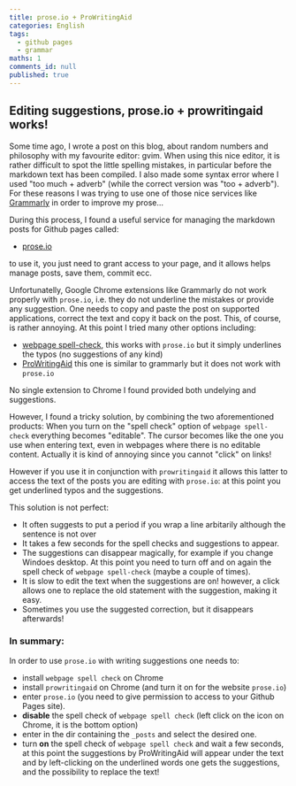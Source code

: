 ```yaml
---
title: prose.io + ProWritingAid
categories: English
tags:
  - github pages
  - grammar
maths: 1
comments_id: null
published: true
---
```

## Editing suggestions, prose.io + prowritingaid works!

Some time ago, I wrote a post on this blog, about random numbers and philosophy with my favourite editor: gvim. When using this nice editor, it is rather difficult to spot the little spelling mistakes, in particular before the markdown text has been compiled.
I also made some syntax error where I used "too much + adverb" (while the correct version was "too + adverb"). For these reasons I was trying to use one of those nice services like [Grammarly](www.grammarly.com) in order to improve my prose... 

During this process, I found a useful service for managing the markdown posts for Github pages called:

- [prose.io](prose.io)

to use it, you just need to grant access to your page, and it allows helps manage posts, save them, commit ecc.

Unfortunatelly, Google Chrome extensions like Grammarly do not work properly with `prose.io`, i.e. they do not underline the mistakes or provide any suggestion. One needs to copy and paste the post on supported applications, correct the text and copy it back on the post. This, of course, is rather annoying.
At this point I tried many other options including:

- [webpage spell-check](https://chrome.google.com/webstore/detail/webpage-spell-check/mgdhaoimpabdhmacaclbbjddhngchjik), this works with `prose.io` but it simply underlines the typos (no suggestions of any kind)
- [ProWritingAid](https://prowritingaid.com/en/App/ChromeExtension) this one is similar to grammarly but it does not work with `prose.io`

No single extension to Chrome I found provided both undelying and suggestions.

However, I found a tricky solution, by combining the two aforementioned products:
When you turn on the "spell check" option of `webpage spell-check` everything becomes "editable".
The cursor becomes like the one you use when entering text, even in webpages where there is no editable content. Actually it is kind of annoying since you cannot "click" on links! 

However if you use it in conjunction with `prowritingaid` it allows this latter to access the text of the posts you are editing with `prose.io`: at this point you get underlined typos and the suggestions. 

This solution is not perfect:

- It often suggests to put a period if you wrap a line arbitarily although the sentence is not over
- It takes a few seconds for the spell checks and suggestions to appear.
- The suggestions can disappear magically, for example if you change Windoes desktop. At this point you need to turn off and on again the spell check of `webpage spell-check` (maybe a couple of times).
- It is slow to edit the text when the suggestions are on! however, a click allows one to replace the old statement with the suggestion, making it easy. 
- Sometimes you use the suggested correction, but it disappears afterwards!

### In summary: 

In order to use `prose.io` with writing suggestions one needs to:
- install `webpage spell check` on Chrome
- install `prowritingaid` on Chrome (and turn it on for the website `prose.io`)
- enter `prose.io` (you need to give permission to access to your Github Pages site).
- **disable** the spell check of `webpage spell check` (left click on the icon on Chrome, it is the bottom option)
- enter in the dir containing the `_posts` and select the desired one.
- turn **on** the spell check of `webpage spell check` and wait a few seconds, at this point the suggestions by ProWritingAid will appear under the text and by left-clicking on the underlined words one gets the suggestions, and the possibility to replace the text!
